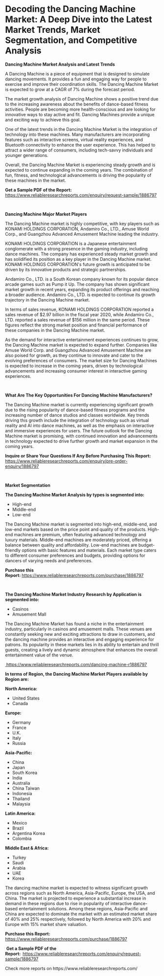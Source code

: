 <p><h1>Decoding the Dancing Machine Market: A Deep Dive into the Latest Market Trends, Market Segmentation, and Competitive Analysis</h1></p><p><strong>Dancing Machine Market Analysis and Latest Trends</strong></p>
<p><p>A Dancing Machine is a piece of equipment that is designed to simulate dancing movements. It provides a fun and engaging way for people to exercise and improve their coordination skills. The Dancing Machine Market is expected to grow at a CAGR of 7% during the forecast period.</p><p>The market growth analysis of Dancing Machine shows a positive trend due to the increasing awareness about the benefits of dance-based fitness activities. People are becoming more health-conscious and are looking for innovative ways to stay active and fit. Dancing Machines provide a unique and exciting way to achieve this goal.</p><p>One of the latest trends in the Dancing Machine Market is the integration of technology into these machines. Many manufacturers are incorporating features such as interactive screens, virtual reality experiences, and Bluetooth connectivity to enhance the user experience. This has helped to attract a wider range of consumers, including tech-savvy individuals and younger generations.</p><p>Overall, the Dancing Machine Market is experiencing steady growth and is expected to continue expanding in the coming years. The combination of fun, fitness, and technological advancements is driving the popularity of these machines in the market.</p></p>
<p><strong>Get a Sample PDF of the Report:&nbsp;</strong> <a href="https://www.reliableresearchreports.com/enquiry/request-sample/1886797">https://www.reliableresearchreports.com/enquiry/request-sample/1886797</a></p>
<p>&nbsp;</p>
<p><strong>Dancing Machine Major Market Players</strong></p>
<p><p>The Dancing Machine market is highly competitive, with key players such as KONAMI HOLDINGS CORPORATION, Andamiro Co., LTD., Amuse World Corp., and Guangzhou Advanced Amusement Machine leading the industry.</p><p>KONAMI HOLDINGS CORPORATION is a Japanese entertainment conglomerate with a strong presence in the gaming industry, including dance machines. The company has experienced steady market growth and has solidified its position as a key player in the Dancing Machine market. KONAMI HOLDINGS CORPORATION's future growth is anticipated to be driven by its innovative products and strategic partnerships.</p><p>Andamiro Co., LTD. is a South Korean company known for its popular dance arcade games such as Pump it Up. The company has shown significant market growth in recent years, expanding its product offerings and reaching a broader audience. Andamiro Co., LTD. is expected to continue its growth trajectory in the Dancing Machine market.</p><p>In terms of sales revenue, KONAMI HOLDINGS CORPORATION reported a sales revenue of $2.97 billion in the fiscal year 2020, while Andamiro Co., LTD. reported a sales revenue of $156 million in the same period. These figures reflect the strong market position and financial performance of these companies in the Dancing Machine market.</p><p>As the demand for interactive entertainment experiences continues to grow, the Dancing Machine market is expected to expand further. Companies like Amuse World Corp. and Guangzhou Advanced Amusement Machine are also poised for growth, as they continue to innovate and cater to the evolving preferences of consumers. The market size for Dancing Machines is expected to increase in the coming years, driven by technological advancements and increasing consumer interest in interactive gaming experiences.</p></p>
<p>&nbsp;</p>
<p><strong>What Are The Key Opportunities For Dancing Machine Manufacturers?</strong></p>
<p><p>The Dancing Machine market is currently experiencing significant growth due to the rising popularity of dance-based fitness programs and the increasing number of dance studios and classes worldwide. Key trends driving this growth include the integration of technology such as virtual reality and AI into dance machines, as well as the emphasis on interactive and immersive experiences for users. The future outlook for the Dancing Machine market is promising, with continued innovation and advancements in technology expected to drive further growth and market expansion in the coming years.</p></p>
<p><strong>Inquire or Share Your Questions If Any Before Purchasing This Report:</strong> <a href="https://www.reliableresearchreports.com/enquiry/pre-order-enquiry/1886797">https://www.reliableresearchreports.com/enquiry/pre-order-enquiry/1886797</a></p>
<p>&nbsp;</p>
<p><strong>Market Segmentation</strong></p>
<p><strong>The Dancing Machine Market Analysis by types is segmented into:</strong></p>
<p><ul><li>High-end</li><li>Middle-end</li><li>Low-end</li></ul></p>
<p><p>The Dancing Machine market is segmented into high-end, middle-end, and low-end markets based on the price point and quality of the products. High-end machines are premium, often featuring advanced technology and luxury materials. Middle-end machines are moderately priced, offering a balance between quality and affordability. Low-end machines are budget-friendly options with basic features and materials. Each market type caters to different consumer preferences and budgets, providing options for dancers of varying needs and preferences.</p></p>
<p><strong>Purchase this Report:&nbsp;</strong><a href="https://www.reliableresearchreports.com/purchase/1886797">https://www.reliableresearchreports.com/purchase/1886797</a></p>
<p>&nbsp;</p>
<p><strong>The Dancing Machine Market Industry Research by Application is segmented into:</strong></p>
<p><ul><li>Casinos</li><li>Amusement Mall</li></ul></p>
<p><p>The Dancing Machine Market has found a niche in the entertainment industry, particularly in casinos and amusement malls. These venues are constantly seeking new and exciting attractions to draw in customers, and the dancing machine provides an interactive and engaging experience for patrons. Its popularity in these markets lies in its ability to entertain and thrill guests, creating a lively and dynamic atmosphere that enhances the overall entertainment value of the venue.</p></p>
<p><a href="https://www.reliableresearchreports.com/dancing-machine-r1886797">&nbsp;https://www.reliableresearchreports.com/dancing-machine-r1886797</a></p>
<p><strong>In terms of Region, the Dancing Machine Market Players available by Region are:</strong></p>
<p>
    <p> <strong> North America: </strong>
        <ul>
            <li>United States</li>
            <li>Canada</li>
        </ul>
        </p> 
    <p> <strong> Europe: </strong>
        <ul>
            <li>Germany</li>
            <li>France</li>
            <li>U.K.</li>
            <li>Italy</li>
            <li>Russia</li>
        </ul>
        </p> 
    <p> <strong> Asia-Pacific: </strong>
        <ul>
            <li>China</li>
            <li>Japan</li>
            <li>South Korea</li>
            <li>India</li>
            <li>Australia</li>
            <li>China Taiwan</li>
            <li>Indonesia</li>
            <li>Thailand</li>
            <li>Malaysia</li>
        </ul>
        </p> 
    <p> <strong> Latin America: </strong>
        <ul>
            <li>Mexico</li>
            <li>Brazil</li>
            <li>Argentina Korea</li>
            <li>Colombia</li>
        </ul>
        </p> 
    <p> <strong> Middle East & Africa: </strong>
        <ul>
            <li>Turkey</li>
            <li>Saudi</li>
            <li>Arabia</li>
            <li>UAE</li>
            <li>Korea</li>
        </ul>
    </p>
    </p>
<p><p>The dancing machine market is expected to witness significant growth across regions such as North America, Asia-Pacific, Europe, the USA, and China. The market is projected to experience a substantial increase in demand in these regions due to rise in popularity of interactive dance-based entertainment solutions. Among these regions, Asia-Pacific and China are expected to dominate the market with an estimated market share of 40% and 25% respectively, followed by North America with 20% and Europe with 15% market share valuation.</p></p>
<p><strong>Purchase this Report: </strong><a href="https://www.reliableresearchreports.com/purchase/1886797">https://www.reliableresearchreports.com/purchase/1886797</a></p>
<p>&nbsp;<strong>Get a Sample PDF of the Report:&nbsp;&nbsp;</strong><a href="https://www.reliableresearchreports.com/enquiry/request-sample/1886797">https://www.reliableresearchreports.com/enquiry/request-sample/1886797</a></p>
<p><strong></strong></p>
<p>Check more reports on https://www.reliableresearchreports.com/</p>